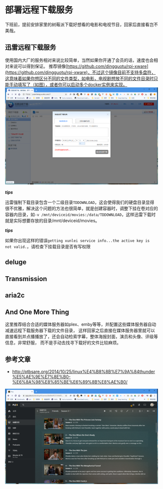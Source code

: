 # 部署远程下载服务
下班前，提前安排家里的树莓派下载好想看的电影和电视节目，回家后直接看岂不美哉。

## 迅雷远程下载服务
使用国内大厂的服务相对来说比较简单，当然如果你开通了会员的话，速度也会相对来说可以得到保证。
推荐镜像[https://github.com/dingguotu/rpi-xware](https://github.com/dingguotu/rpi-xware)，不过这个镜像目前不支持多盘符，这意味着如果你想区分不同的文件类型，如电影，电视剧想放不同的文件目录时只能手动填写了（如图），或者你可以启动多个docker实例来实现。
![xunlei remote download](https://raw.githubusercontent.com/latel/raspberrypi-log/master/xunlei-remote.png)

***tips***

迅雷强制下载目录包含一个二级目录`TDDOWNLOAD`，这会使得我们的硬盘目录显得很不优雅，解决这个问题的方法也很简单，就是创建容器时，调整下挂在卷对应的容器内目录，如`-v /mnt/deviceid/movies:/data/TDDOWNLOAD`，这样迅雷下载时就是实际想要存放的目录/mnt/deviceid/movies。

***tips***

如果你出现这样的错误`getting xunlei service info...the active key is not valid.`，请检查下挂载目录是否有写权限

## deluge

## Transmission

## aria2c

## And One More Thing
这里推荐结合合适的媒体服务器如plex、emby等等，并配置这些媒体服务器自动减速远程下载服务器下载的文件目录，
这样回家之后直接在媒体服务器里就可以直接看到并点播播放了，还会自动检索字幕，整体海报封面，演员和头像、评级等信息，非常舒服，
而不是手动去找寻下载好的文件比较麻烦。

## 参考文章

* http://ptbsare.org/2014/10/25/linux%E4%B8%8B%E7%9A%84thunder%E5%AE%9E%E7%8E%B0-%E6%8A%98%E8%85%BE%E6%89%8B%E8%AE%B0/



![plex](https://raw.githubusercontent.com/latel/raspberrypi-log/master/plex.png)
